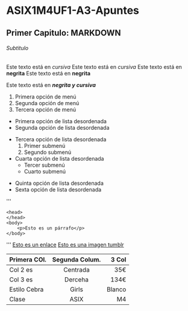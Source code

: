 # ASIX1M4UF1-A3-Apuntes

## Primer Capitulo: MARKDOWN

###### Subtitulo
Este texto está en _cursiva_
Este texto está en *cursiva*
Este texto está en __negrita__
Este texto está en **negrita**

Este texto está en __*negrita y cursiva*__

1. Primera opción de menú
2. Segunda opción de menú
3. Tercera opción de menú

* Primera opción de lista desordenada
* Segunda opción de lista desordenada
- Tercera opción de lista desordenada
    1. Primer submenú
    2. Segundo submenú
- Cuarta opción de lista desordenada
    * Tercer submenú 
    * Cuarto submenú
+ Quinta opción de lista desordenada
+ Sexta opción de lista desordenada

'''

<html>

    <head>
    </head>
    <body>
        <p>Esto es un párrafo</p>
    </body>
</html>

'''
[Esto es un enlace](http://joan23.fje.edu "Enlace a la web del cole")
[Esto es una imagen tumblr](https://img.wattpad.com/b78a86a1855fed470a4fd72b9328e91cd61e627d/68747470733a2f2f73332e616d617a6f6e6177732e636f6d2f776174747061642d6d656469612d736572766963652f53746f7279496d6167652f41563146703467585265623066513d3d2d3435343436323235342e313464396465623763613566343037663431383437333735333431312e6a7067?s=fit&w=720&h=720 "Titulo opcional de la imagen")

|Primera COl.|Segunda Colum.|3 Col|
|---------------|:------------:|---------:|
|Col 2 es|Centrada|35€|
|Col 3 es |Derceha|134€|
|Estilo Cebra|Girls|Blanco|
|Clase|ASIX|M4|